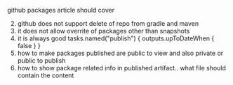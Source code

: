 github packages article should cover

2. github does not support delete of repo from gradle and maven
2. it does not allow overrite of packages other than snapshots
3. it is always good tasks.named("publish") {
   outputs.upToDateWhen { false }
   }
4. how to make packages published are public to view and also private or public to publish
5. how to show package related info in published artifact.. what file should contain the content